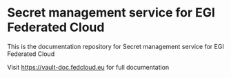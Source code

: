 #  Secret management service  for EGI Federated Cloud

This is the documentation repository for Secret management service  for EGI Federated Cloud

Visit https://vault-doc.fedcloud.eu for full documentation 